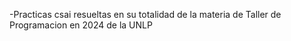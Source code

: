 -Practicas csai resueltas en su totalidad de la materia de Taller de Programacion en 2024 de la UNLP
